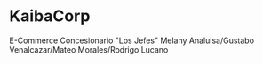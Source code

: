 # KaibaCorp
E-Commerce Concesionario "Los Jefes" Melany Analuisa/Gustabo Venalcazar/Mateo Morales/Rodrigo Lucano
